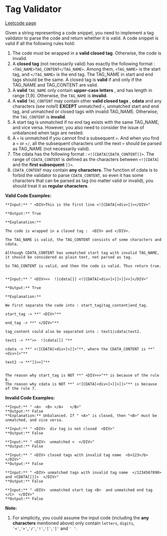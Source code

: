 # Tag Validator
[Leetcode page](https://leetcode.com/problems/tag-validator/description)

Given a string representing a code snippet, you need to implement a tag
validator to parse the code and return whether it is valid. A code snippet is
valid if all the following rules hold:

  1. The code must be wrapped in a **valid closed tag**. Otherwise, the code is invalid.
  2. A **closed tag** (not necessarily valid) has exactly the following format : `<TAG_NAME>TAG_CONTENT</TAG_NAME>`. Among them, `<TAG_NAME>` is the start tag, and `</TAG_NAME>` is the end tag. The TAG_NAME in start and end tags should be the same. A closed tag is **valid** if and only if the TAG_NAME and TAG_CONTENT are valid.
  3. A **valid** `TAG_NAME` only contain **upper-case letters** , and has length in range [1,9]. Otherwise, the `TAG_NAME` is **invalid**.
  4. A **valid** `TAG_CONTENT` may contain other **valid closed tags** , **cdata** and any characters (see note1) **EXCEPT** unmatched `<`, unmatched start and end tag, and unmatched or closed tags with invalid TAG_NAME. Otherwise, the `TAG_CONTENT` is **invalid**.
  5. A start tag is unmatched if no end tag exists with the same TAG_NAME, and vice versa. However, you also need to consider the issue of unbalanced when tags are nested.
  6. A `<` is unmatched if you cannot find a subsequent `>`. And when you find a `<` or `</`, all the subsequent characters until the next `>` should be parsed as TAG_NAME (not necessarily valid).
  7. The cdata has the following format : `<![CDATA[CDATA_CONTENT]]>`. The range of `CDATA_CONTENT` is defined as the characters between `<![CDATA[` and the **first subsequent** `]]>`. 
  8. `CDATA_CONTENT` may contain **any characters**. The function of cdata is to forbid the validator to parse `CDATA_CONTENT`, so even it has some characters that can be parsed as tag (no matter valid or invalid), you should treat it as **regular characters**. 

**Valid Code Examples:**  

    
    
    **Input:** " <DIV>This is the first line <![CDATA[<div>]]></DIV>"  
    
    **Output:** True  
    
    **Explanation:**   
    
    The code is wrapped in a closed tag :  <DIV> and </DIV>.   
    
    The TAG_NAME is valid, the TAG_CONTENT consists of some characters and cdata.   
    
    Although CDATA_CONTENT has unmatched start tag with invalid TAG_NAME, it should be considered as plain text, not parsed as tag.  
    
    So TAG_CONTENT is valid, and then the code is valid. Thus return true.  
    
    
    **Input:** " <DIV>>>  ![cdata[]] <![CDATA[<div>]>]]>]]>>]</DIV>"  
    
    **Output:** True  
    
    **Explanation:**  
    
    We first separate the code into : start_tag|tag_content|end_tag.  
    
    start_tag -> **" <DIV>"**  
    
    end_tag -> **" </DIV>"**  
    
    tag_content could also be separated into : text1|cdata|text2.  
    
    text1 -> **">>  ![cdata[]] "**  
    
    cdata -> **" <![CDATA[<div>]>]]>"**, where the CDATA_CONTENT is **" <div>]>"**  
    
    text2 -> **"]]>>]"**  
    
    
    The reason why start_tag is NOT **" <DIV>>>"** is because of the rule 6.
    The reason why cdata is NOT **" <![CDATA[<div>]>]]>]]>"** is because of the rule 7.
    

**Invalid Code Examples:**  

    
    
    **Input:** " <A>  <B> </A>   </B>"
    **Output:** False
    **Explanation:** Unbalanced. If " <A>" is closed, then "<B>" must be unmatched, and vice versa.
    
    **Input:** " <DIV>  div tag is not closed  <DIV>"
    **Output:** False
    
    **Input:** " <DIV>  unmatched <  </DIV>"
    **Output:** False
    
    **Input:** " <DIV> closed tags with invalid tag name  <b>123</b> </DIV>"
    **Output:** False
    
    **Input:** " <DIV> unmatched tags with invalid tag name  </1234567890> and <CDATA[[]]>  </DIV>"
    **Output:** False
    
    **Input:** " <DIV>  unmatched start tag <B>  and unmatched end tag </C>  </DIV>"
    **Output:** False
    

**Note:**  

  1. For simplicity, you could assume the input code (including the **any characters** mentioned above) only contain `letters`, `digits`, `'<'`,`'>'`,`'/'`,`'!'`,`'['`,`']'` and `' '`.

